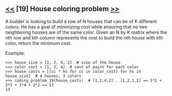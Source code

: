## [<<](../18) [19] House coloring problem [>>](../20)

A builder is looking to build a row of N houses that can be of K different colors. He has a goal of minimizing cost
while ensuring that no two neighboring houses are of the same color. Given an N by K matrix where the nth row and
kth column represents the cost to build the nth house with kth color, return the minimum cost.

Example:

    >>> house_size = [1, 2, 4, 2]  # size of the house
    >>> color_cost = [1, 2, 4]  # cost of paint for each color
    >>> house_costs = [[cc * hs for cc in color_cost] for hs in house_size]  # 4 houses, 3 colors
    >>> coding_problem_19(house_costs)  # [1,2,4,2] . [1,2,1,2] == 1*1 + 2*2 + 1*4 + 2*2 == 13
    13
